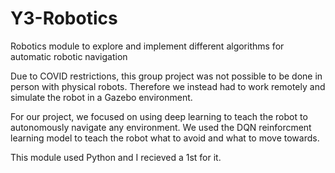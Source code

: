 # Y3-Robotics
Robotics module to explore and implement different algorithms for automatic robotic navigation

Due to COVID restrictions, this group project was not possible to be done in person with physical robots. Therefore we instead had to work remotely and simulate the robot in a Gazebo environment.

For our project, we focused on using deep learning to teach the robot to autonomously navigate any environment. We used the DQN reinforcment learning model to teach the robot what to avoid and what to move towards.

This module used Python and I recieved a 1st for it.
